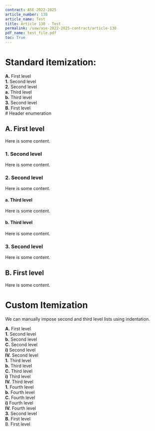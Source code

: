 ```yaml
---
contract: ASE 2022-2025
article_number: 130
article_name: Test
title: Article 130 - Test
permalink: /uaw/ase-2022-2025-contract/article-130
pdf_name: test_file.pdf
toc: True
---
```



# Standard itemization:

<div class="lvl1"><b>A.</b> First level
<div class="lvl2"><b>1.</b> Second level</div>
<div class="lvl2"><b>2.</b> Second level
<div class="lvl3"><b>a.</b> Third level</div>
<div class="lvl3"><b>b.</b> Third level</div></div>
<div class="lvl2"><b>3.</b> Second level</div></div>
<div class="lvl1"><b>B.</b> First level
</div>
# Header enumeration

## A. First level
Here is some content.

### 1. Second level
Here is some content.

### 2. Second level
Here is some content.

#### a. Third level
Here is some content.

#### b. Third level
Here is some content.

### 3. Second level
Here is some content.

## B. First level
Here is some content.

# Custom Itemization
We can manually impose second and third level lists using indentation.

<div class="lvl1"><b>A.</b> First level
<div class="lvl3"><b>1.</b> 
 Second level</div>
<div class="lvl3"><b>b.</b> 
 Second level</div>
<div class="lvl3"><b>C.</b> 
 Second level</div>
<div class="lvl3"><b>i)</b> 
 Second level</div>
<div class="lvl3"><b>IV.</b> 
 Second level
<div class="lvl4"><b>1.</b> 
 Third level</div>
<div class="lvl4"><b>b.</b> 
 Third level</div>
<div class="lvl4"><b>C.</b> 
 Third level</div>
<div class="lvl4"><b>i)</b> 
 Third level</div>
<div class="lvl4"><b>IV.</b> 
 Third level
<div class="lvl5"><b>1.</b> 
 Fourth level</div>
<div class="lvl5"><b>b.</b> 
 Fourth level</div>
<div class="lvl5"><b>C.</b> 
 Fourth level</div>
<div class="lvl5"><b>i)</b> 
 Fourth level</div>
<div class="lvl5"><b>IV.</b> 
 Fourth level</div></div></div>
<div class="lvl3"><b>3.</b> 
 Second level</div></div>
<div class="lvl1"><b>B.</b> First level</div>
B. First level